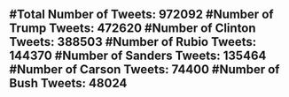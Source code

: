 #Total Number of Tweets: 972092 
#Number of Trump Tweets: 472620
#Number of Clinton Tweets: 388503
#Number of Rubio Tweets: 144370
#Number of Sanders Tweets: 135464
#Number of Carson Tweets: 74400
#Number of Bush Tweets: 48024
---
